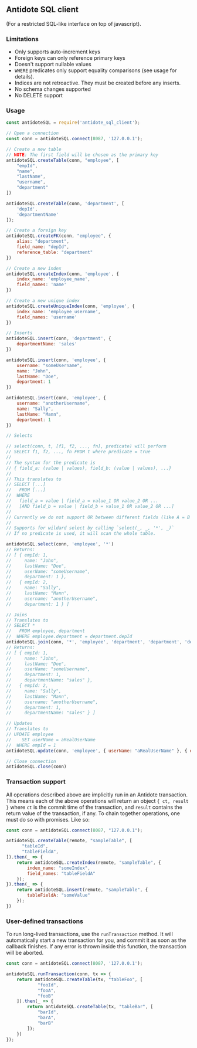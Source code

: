 ## Antidote SQL client

(For a restricted SQL-like interface on top of javascript).

### Limitations

- Only supports auto-increment keys
- Foreign keys can only reference primary keys
- Doesn't support nullable values
- `WHERE` predicates only support equality comparisons (see usage for details).
- Indices are not retroactive. They must be created before any inserts.
- No schema changes supported
- No DELETE support

### Usage

```js
const antidoteSQL = require('antidote_sql_client');

// Open a connection
const conn = antidoteSQL.connect(8087, '127.0.0.1');

// Create a new table
// NOTE: The first field will be chosen as the primary key
antidoteSQL.createTable(conn, "employee", [
    "empId",
    "name",
    "lastName",
    "username",
    "department"
])

antidoteSQL.createTable(conn, 'department', [
    'depId',
    'departmentName'
]);

// Create a foreign key
antidoteSQL.createFK(conn, "employee", {
    alias: "department",
    field_name: "depId",
    reference_table: "department"
})

// Create a new index
antidoteSQL.createIndex(conn, 'employee', {
    index_name: 'employee_name',
    field_names: 'name'
})

// Create a new unique index
antidoteSQL.createUniqueIndex(conn, 'employee', {
    index_name: 'employee_username',
    field_names: 'username'
})

// Inserts
antidoteSQL.insert(conn, 'department', {
    departmentName: 'sales'
})

antidoteSQL.insert(conn, 'employee', {
    username: "someUsername",
    name: "John",
    lastName: "Doe",
    department: 1
})

antidoteSQL.insert(conn, 'employee', {
    username: "anotherUsername",
    name: "Sally",
    lastName: "Mann",
    department: 1
})

// Selects

// select(conn, t, [f1, f2, ..., fn], predicate) will perform
// SELECT f1, f2, ..., fn FROM t where predicate = true
//
// The syntax for the predicate is
// { field_a: (value | values), field_b: (value | values), ...}
//
// This translates to
// SELECT [...]
//   FROM [...]
//  WHERE
//   field_a = value | field_a = value_1 OR value_2 OR ...
//   [AND field_b = value | field_b = value_1 OR value_2 OR ...]
//
// Currently we do not support OR between different fields (like A = B OR C = D).
//
// Supports for wildard select by calling `select(_, _, '*', _)`
// If no predicate is used, it will scan the whole table.

antidoteSQL.select(conn, 'employee', '*')
// Returns:
// [ { empId: 1,
//     name: "John",
//     lastName: "Doe", 
//     userName: "someUsername", 
//     department: 1 },
//   { empId: 2,
//     name: "Sally",
//     lastName: "Mann",
//     username: "anotherUsername",
//     department: 1 } ]

// Joins
// Translates to
// SELECT *
//   FROM employee, department
//  WHERE employee.department = department.depId
antidoteSQL.join(conn, '*', 'employee', 'department', 'department', 'depId');
// Returns:
// [ { empId: 1,
//     name: "John",
//     lastName: "Doe",
//     userName: "someUsername",
//     department: 1,
//     departmentName: "sales" },
//   { empId: 2,
//     name: "Sally",
//     lastName: "Mann",
//     username: "anotherUsername",
//     department: 1,
//     departmentName: "sales" } ]

// Updates
// Translates to
// UPDATE employee
//    SET userName = aRealUserName
//  WHERE empId = 1
antidoteSQL.update(conn, 'employee', { userName: "aRealUserName" }, { empId: 1 });

// Close connection
antidoteSQL.close(conn)
```

### Transaction support

All operations described above are implicitly run in an Antidote
transaction. This means each of the above operations will return
an object `{ ct, result }` where `ct` is the commit time of the
transaction, and `result` contains the return value of the
transaction, if any. To chain together operations, one must
do so with promises. Like so:

```js
const conn = antidoteSQL.connect(8087, "127.0.0.1");

antidoteSQL.createTable(remote, "sampleTable", [
      "tableId",
      "tableFieldA",
]).then(_ => {
    return antidoteSQL.createIndex(remote, "sampleTable", {
        index_name: "someIndex",
        field_names: "tableFieldA"
    });
}).then(_ => {
    return antidoteSQL.insert(remote, "sampleTable", {
        tableFieldA: "someValue"
    });
})
```


### User-defined transactions

To run long-lived transactions, use the `runTransaction` method.
It will automatically start a new transaction for you, and commit
it as soon as the callback finishes. If any error is thrown inside
this function, the transaction will be aborted.

```js
const conn = antidoteSQL.connect(8087, '127.0.0.1');

antidoteSQL.runTransaction(conn, tx => {
    return antidoteSQL.createTable(tx, "tableFoo", [
            "fooId",
            "fooA",
            "fooB"
    ]).then(_ => {
        return antidoteSQL.createTable(tx, "tableBar", [
            "barId",
            "barA",
            "barB"
        ]);
    })
});
```
